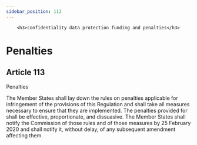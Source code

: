 ```yaml
---
sidebar_position: 112
---
```

        <h3>confidentiality data protection funding and penalties</h3>
<h1>Penalties</h1>
<h2>Article 113</h2>
   <p class="stitle-article-norm">Penalties</p>
   <p class="norm">The Member&nbsp;States shall lay down the rules on 
penalties applicable for infringement of the provisions of this 
Regulation and shall take all measures necessary to ensure that they are
 implemented. The penalties provided for shall be effective, 
proportionate, and dissuasive. The Member&nbsp;States shall notify the 
Commission of those rules and of those measures by 25 February 2020 and 
shall notify it, without delay, of any subsequent amendment affecting 
them.</p>
   <p>
      
      
   </p>
   